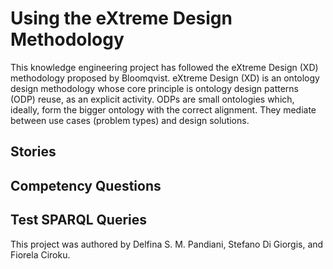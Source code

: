 # Using the eXtreme Design Methodology

This knowledge engineering project has followed the eXtreme Design (XD) methodology proposed by Bloomqvist. eXtreme Design (XD) is an ontology design methodology whose core principle is ontology design patterns (ODP) reuse, as an explicit activity. ODPs are small ontologies which, ideally, form the bigger ontology with the correct alignment. They mediate between use cases (problem types) and design solutions. 

## Stories

## Competency Questions

## Test SPARQL Queries

This project was authored by Delfina S. M. Pandiani, Stefano Di Giorgis, and Fiorela Ciroku.
